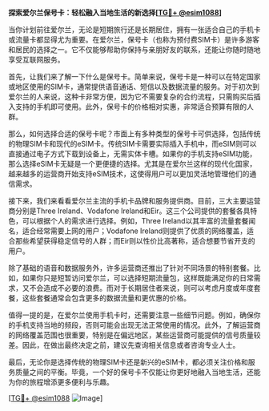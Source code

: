 **探索爱尔兰保号卡：轻松融入当地生活的新选择[[TG💪+ @esim1088](https://t.me/s/esim1088)]**

当你计划前往爱尔兰，无论是短期旅行还是长期居住，拥有一张适合自己的手机卡或流量卡都显得尤为重要。在爱尔兰，保号卡（也称为预付费SIM卡）是许多游客和居民的选择之一。它不仅能够帮助你保持与亲朋好友的联系，还能让你随时随地享受互联网服务。

首先，让我们来了解一下什么是保号卡。简单来说，保号卡是一种可以在特定国家或地区使用的SIM卡，通常提供语音通话、短信以及数据流量的服务。对于初次到爱尔兰的人来说，这种卡非常方便，因为它不需要复杂的合约流程，只需购买后插入支持的手机即可使用。此外，保号卡的价格相对实惠，非常适合预算有限的人群。

那么，如何选择合适的保号卡呢？市面上有多种类型的保号卡可供选择，包括传统的物理SIM卡和现代的eSIM卡。传统SIM卡需要实际插入手机中，而eSIM则可以直接通过电子方式下载到设备上，无需实体卡槽。如果你的手机支持eSIM功能，那么选择eSIM卡无疑是一个更便捷的选择。尤其是在爱尔兰这样的现代化国家，越来越多的运营商开始支持eSIM技术，这使得用户可以更加灵活地管理他们的通信需求。

接下来，我们来看看爱尔兰主流的手机卡品牌和服务提供商。目前，三大主要运营商分别是Three Ireland、Vodafone Ireland和Eir。这三个公司提供的套餐各具特色，可以根据个人的需求进行选择。例如，Three Ireland以其丰富的流量套餐闻名，适合经常需要上网的用户；Vodafone Ireland则提供了优质的网络覆盖，适合那些希望获得稳定信号的人群；而Eir则以性价比高著称，适合想要节省开支的用户。

除了基础的语音和数据服务外，许多运营商还推出了针对不同场景的特别套餐。比如，如果你只是短暂访问爱尔兰，可以选择短期流量包，这样既能满足你的日常需求，又不会造成不必要的浪费。而对于长期居住者来说，则可以考虑月度或年度套餐，这些套餐通常会包含更多的数据流量和更优惠的价格。

值得一提的是，在爱尔兰使用手机卡时，还需要注意一些细节问题。例如，确保你的手机支持当地的频段，否则可能会出现无法正常使用的情况。此外，了解运营商的网络覆盖范围也很重要，特别是在偏远地区，某些运营商可能提供的信号质量较差。因此，在做出最终决定之前，建议先查询相关信息或者咨询专业人士。

最后，无论你是选择传统的物理SIM卡还是新兴的eSIM卡，都必须关注价格和服务质量之间的平衡。毕竟，一个好的保号卡不仅能让你更好地融入当地生活，还能为你的旅程增添更多便利与乐趣。

[[TG💪+ @esim1088](https://t.me/s/esim1088) ![Image](https://i.postimg.cc/4NQfJmqS/Snipaste-2025-05-13-00-14-12.png)]